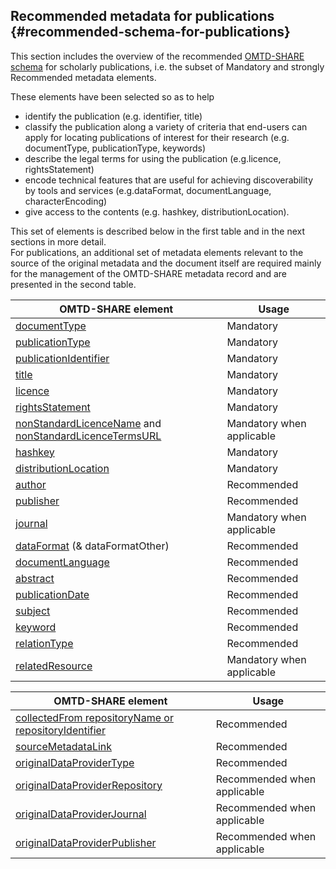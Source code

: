 ## ​Recommended metadata for publications {#recommended-schema-for-publications}

This section includes the overview of the recommended [OMTD-SHARE schema](/the_omtd-share_metadata_schema.md) for scholarly publications, i.e. the subset of Mandatory and strongly Recommended metadata elements.

These elements have been selected so as to help

* identify the publication \(e.g. identifier, title\)
* classify the publication along a variety of criteria that end-users can apply for locating publications of interest for their research \(e.g. documentType, publicationType, keywords\)
* describe the legal terms for using the publication \(e.g.licence, rightsStatement\)
* encode  technical features that are useful for achieving discoverability by tools and services \(e.g.dataFormat, documentLanguage, characterEncoding\)
* give access to the contents \(e.g. hashkey, distributionLocation\).

This set of elements is described below in the first table and in the next sections in more detail.  
For publications, an additional set of metadata elements relevant to the source of the original metadata and the document itself are required mainly for the management of the OMTD-SHARE metadata record and are presented in the second table.

| **OMTD-SHARE element** | **Usage** |
| --- | --- |
| [documentType](/publications_documentType.md) | Mandatory |
| [publicationType](/publications_publicationType.md) | Mandatory |
| [publicationIdentifier](/publications_identifier.md) | Mandatory |
| [title](/publications_title.md) | Mandatory |
| [licence](/licence.md) | Mandatory |
| [rightsStatement](/rightsStatement.md) | Mandatory |
| [nonStandardLicenceName](/nonStandardLicenceName.md) and [nonStandardLicenceTermsURL](/nonStandardLicenceTermsURL.md) | Mandatory when applicable |
| [hashkey](/publications_hashkey.md) | Mandatory |
| [distributionLocation](/distributionLocation.md) | Μandatory |
| [author](/publications_author.md) | Recommended |
| [publisher](/publications_publisher.md) | Recommended |
| [journal](/publications_journal.md) | Mandatory when applicable |
| [dataFormat](/publications_dataFormat.md) \(& dataFormatOther\) | Recommended |
| [documentLanguage](/publications_documentLanguage.md) | Recommended |
| [abstract](/publications_abstract.md) | Recommended |
| [publicationDate](/publications_publicationDate.md) | Recommended |
| [subject ](/publications_subject.md) | Recommended |
| [keyword ](/keyword.md) | Recommended |
| [relationType ](/relationType.md) | Recommended |
| [relatedResource ](/relatedResource.md) | Mandatory when applicable |

| **OMTD-SHARE element** | **Usage** |
| --- | --- |
| [collectedFrom repositoryName or repositoryIdentifier](/publications_collectedFrom.md) | Recommended |
| [sourceMetadataLink ](/publications_sourceMetadataLink.md) | Recommended |
| [originalDataProviderType ](/publications_originalDataProviderType.md) | Recommended |
| [originalDataProviderRepository ](/publications_originalDataProviderRepository.md) | Recommended when applicable |
| [originalDataProviderJournal ](/publications_originalDataProviderJournal.md) | Recommended when applicable |
| [originalDataProviderPublisher ](/publications_originalDataProviderPublisher.md) | Recommended when applicable |



